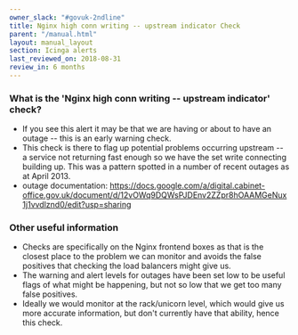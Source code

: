 ```yaml
---
owner_slack: "#govuk-2ndline"
title: Nginx high conn writing -- upstream indicator Check
parent: "/manual.html"
layout: manual_layout
section: Icinga alerts
last_reviewed_on: 2018-08-31
review_in: 6 months
---
```


### What is the 'Nginx high conn writing -- upstream indicator' check?

-   If you see this alert it may be that we are having or about to have
    an outage -- this is an early warning check.
-   This check is there to flag up potential problems occurring upstream
    -- a service not returning fast enough so we have the set write
    connecting building up. This was a pattern spotted in a number of
    recent outages as at April 2013.
-   outage documentation:
    <https://docs.google.com/a/digital.cabinet-office.gov.uk/document/d/12vOWq9DQWsPJDEnv2ZZpr8hOAAMGeNux1j1vvdlznd0/edit?usp=sharing>

### Other useful information

-   Checks are specifically on the Nginx frontend boxes as that is the
    closest place to the problem we can monitor and avoids the false
    positives that checking the load balancers might give us.
-   The warning and alert levels for outages have been set low
    to be useful flags of what might be happening, but
    not so low that we get too many false positives.
-   Ideally we would monitor at the rack/unicorn level,
    which would give us more accurate information, but don't currently
    have that ability, hence this check.
